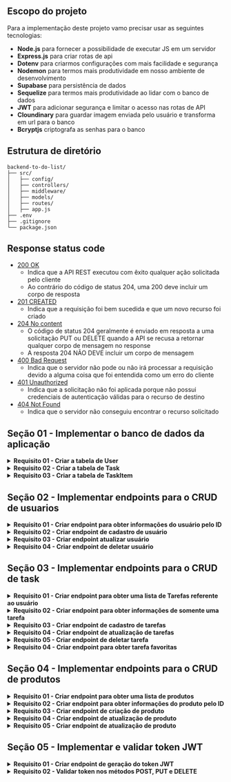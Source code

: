 ## Escopo do projeto

Para a implementação deste projeto vamo precisar usar as seguintes tecnologias:

- **Node.js** para fornecer a possibilidade de executar JS em um servidor
- **Express.js** para criar rotas de api
- **Dotenv** para criarmos configurações com mais facilidade e segurança
- **Nodemon** para termos mais produtividade em nosso ambiente de desenvolvimento
- **Supabase** para persistência de dados
- **Sequelize** para termos mais produtividade ao lidar com o banco de dados 
- **JWT** para adicionar segurança e limitar o acesso nas rotas de API
- **Cloundinary** para guardar imagem enviada pelo usuário e transforma em url para o banco
- **Bcryptjs** criptografa as senhas para o banco

## Estrutura de diretório
```
backend-to-do-list/
├── src/
│   ├── config/
│   ├── controllers/
│   ├── middleware/
│   ├── models/
│   ├── routes/
│   ├── app.js
├── .env
├── .gitignore
└── package.json
```

## Response status code
- [200 OK](https://developer.mozilla.org/pt-BR/docs/Web/HTTP/Status/200)
  - Indica que a API REST executou com êxito qualquer ação solicitada pelo cliente
  - Ao contrário do código de status 204, uma   200 deve incluir um corpo de resposta
- [201 CREATED](https://developer.mozilla.org/pt-BR/docs/Web/HTTP/Status/201)
  - Indica que a requisição foi bem sucedida e que um novo recurso foi criado
- [204 No content](https://developer.mozilla.org/pt-BR/docs/Web/HTTP/Status/204)
  - O código de status 204 geralmente é enviado em resposta a uma solicitação PUT ou DELETE quando a API se recusa a retornar qualquer corpo de mensagem no response
  - A resposta 204 NÃO DEVE incluir um corpo de mensagem
- [400 Bad Request](https://developer.mozilla.org/pt-BR/docs/Web/HTTP/Status/400)
  - Indica que o servidor não pode ou não irá processar a requisição devido a alguma coisa que foi entendida como um erro do cliente
- [401 Unauthorized](https://developer.mozilla.org/pt-BR/docs/Web/HTTP/Status/401)
  - Indica que a solicitação não foi aplicada porque não possui credenciais de autenticação válidas para o recurso de destino
- [404 Not Found](https://developer.mozilla.org/pt-BR/docs/Web/HTTP/Status/404)
  - Indica que o servidor não conseguiu encontrar o recurso solicitado


## Seção 01 - Implementar o banco de dados da aplicação

<details>
  <summary><strong>Requisito 01 - Criar a tabela de User</strong></summary><br>

O objetivo deste requisito é criar a tabela de usuários no banco de dados utilizando o Sequelize ORM. A tabela deve conter as colunas a seguir:

- **id**: Coluna do tipo INTEGER que representa a chave primária da tabela. Seu valor deve ser incrementado automaticamente pelo banco de dados
- **firstName**: Coluna do tipo STRING e de preenchimento obrigatório que armazena o primeiro nome do usuário
- **lastName**: Coluna do tipo STRING e de preenchimento obrigatório que armazena o sobrenome do usuário.
- **email**: Coluna do tipo STRING e de preenchimento obrigatório que armazena o endereço de email do usuário
- **password**: Coluna do tipo STRING e de preenchimento obrigatório que armazena a senha do usuário. O valor a ser armazenado deve ser o hash da senha gerado pelo pacote bcrypt.
- **profilePic**: Coluna do tipo String e de preenchimento opcional.

> Use a configuração `timestamps: true` do sequelize para gerar as colunas **created_at** e **updated_at**

</details>

<details>
  <summary><strong>Requisito 02 - Criar a tabela de Task</strong></summary><br>

O objetivo deste requisito é criar a tabela de Tarefas no banco de dados utilizando o Sequelize ORM. A tabela deve conter as colunas a seguir:

- **id**: Coluna do tipo INTEGER que representa a chave primária da tabela. Seu valor deve ser incrementado automaticamente pelo banco de dados
- **userId**: Coluna do tipo INTEGER que representa a chave estrangeira da tabela User. Referencia ao id do usuário
- **title**: Coluna do tipo STRING e de preenchimento obrigatório que armazena o nome da tarefa.
- **description**: Coluna do tipo STRING, e de preenchimento obrigatório que armazena a descrição da tarefa.
- **favorite**: Coluna do tipo BOOLEAN e de preenchimento opcional que define se a tarefa é favorita. Valor padrão deve ser False.
- **progress**: Coluna do tipo FLOAT e de preenchimento opcional que define o progresso da tarefa. Valor padrão deve ser 0.
- **finishDate**: Coluna do tipo DATE e de preenchimento opcional que define a data que a tafera foi finalizada.

> Use a configuração `timestamps: true` do sequelize para gerar as colunas **created_at** e **updated_at**

</details>

<details>
  <summary><strong>Requisito 03 - Criar a tabela de TaskItem</strong></summary><br>

O objetivo deste requisito é criar a tabela de itens dentro da tabela de tarefas no banco de dados utilizando o Sequelize ORM. A tabela deve conter as colunas a seguir:

- **id**: Coluna do tipo INTEGER que representa a chave primária da tabela. Seu valor deve ser incrementado automaticamente pelo banco de dados
- **status**: Coluna do tipo BOOLEAN e de preenchimento opcional que define se o item foi concluido(true) ou não(false). Valor padrão deve ser False.
- **title**: Coluna do tipo STRING e de preenchimento obrigatório que armazena o titulo do item.
- **taskId**: Coluna do tipo INTEGER que representa a chave estrangeira da tabela Task. Referencia ao id de task.

> Use a configuração `timestamps: true` do sequelize para gerar as colunas **created_at** e **updated_at**

</details>

## Seção 02 - Implementar endpoints para o CRUD de usuarios

<details>
  <summary><strong>Requisito 01 - Criar endpoint para obter informações do usuário pelo ID</strong></summary><br>
  
- GET /v1/user/:id

**Response body**
```json
{
	"id": 1,
	"firstName": "a",
	"lastName": "b",
	"email": "ab@gmail.com",
	"password": "$2a$10$mAgzk3Vd1Ucz50HzUEmTJu0UQOk.nLSmIh/LRBc010nmLmIKw8I92",
	"profilePic": "https://res.cloudinary.com/dajvgprkmf.jpg",
	"updatedAt": "2024-09-10T03:54:55.811Z",
	"createdAt": "2024-09-10T03:54:55.811Z"
}
```

**Response Status Code**
- 200 OK - Deve ser retornado quando a requisição foi bem sucedida
- 404 Not Found - Deve ser retornado quando o recurso solicitado não existe
</details>


<details>
  <summary><strong>Requisito 02 - Criar endpoint de cadastro de usuário</strong></summary><br>
  
- POST /v1/user

**Headers**
- Content-type: application/json

**Payload**

```json
{
	"firstName": "asd",
	"lastName": "asd",
	"email": "a@gmail.com",
	"password": "123456",
	"profilePic": "url da imagem",
}
```

**Response Status Code**
- 201 Created - Deve ser retornado quando o cadastro for bem sucedido
- 400 Bad Request - Deve ser retornado quando a os dados da requisição estiverem incorretos
</details>


<details>
  <summary><strong>Requisito 03 - Criar endpoint atualizar usuário</strong></summary><br>

  - PUT /v1/user/:id

**Headers**
- Content-type: application/json

**Payload**
```json
{
	"firstName": "dc",
	"lastName": "cd",
	"email": "g@gmail.com",
	"password": "12",
	"profilePic": "https://res.cloudinary.com/dajvgprso/image/upload/v1725940495/profile_pics/xikpyjcnwawbbelhokmf.jpg",
} 
```

**Response Status Code**
- 204 No Content - Deve ser retornado quando a requisição foi bem sucedida mas nenhum corpo deve ser retornado.
- 400 Bad Request - Deve ser retornado quando a os dados da requisição estiverem incorretos
- 401 Unauthorized - Deve ser retornado quando o token de autorização não for enviado ou estiver incorreto
- 404 Not Found - Deve ser retornado quando o recurso solicitado não existe
</details>


<details>
  <summary><strong>Requisito 04 - Criar endpoint de deletar usuário</strong></summary><br>

- DELETE /v1/user/:id

**Headers**
- Content-type: application/json

**Response Status Code**
- 204 No Content - Deve ser retornado quando a requisição foi bem sucedida mas nenhum corpo deve ser retornado.
- 401 Unauthorized - Deve ser retornado quando o token de autorização não for enviado ou estiver incorreto
- 404 Not Found - Deve ser retornado quando o recurso solicitado não existe

</details>

## Seção 03 - Implementar endpoints para o CRUD de task

<details>
  <summary><strong>Requisito 01 - Criar endpoint para obter uma lista de Tarefas referente ao usuário </strong></summary><br>

- GET /v1/task/all/:id

**Response body**
```json
[
	{
		"id": 2,
		"title": "Estudar",
		"description": "asdasdasd",
		"finishDate": "2024-12-31T00:00:00.000Z",
		"progress": 100,
		"userId": 3,
		"favorite": false,
		"createdAt": "2024-09-08T20:28:55.510Z",
		"updatedAt": "2024-09-09T18:07:32.386Z",
		"TaskItems": [
			{
				"id": 3,
				"title": "Assistir vídeo aula 1",
				"status": true,
				"taskId": 2,
				"createdAt": "2024-09-08T20:28:56.177Z",
				"updatedAt": "2024-09-08T20:28:56.177Z"
			},
			{
				"id": 4,
				"title": "Praticar exercícios",
				"status": true,
				"taskId": 2,
				"createdAt": "2024-09-08T20:28:56.177Z",
				"updatedAt": "2024-09-09T04:48:33.922Z"
			}
		]
	},
  {
		"id": 3,
		"title": "Programar",
		"description": "aaaaaaaaaaaaaaaaaaaaaaaaaaaaaaaaaaaasdasd",
		"finishDate": "2024-12-31T00:00:00.000Z",
		"progress": 100,
		"userId": 3,
		"favorite": false,
		"createdAt": "2024-09-08T20:29:30.257Z",
		"updatedAt": "2024-09-09T18:07:32.185Z",
		"TaskItems": [
			{
				"id": 12,
				"title": "kotlin",
				"status": true,
				"taskId": 3,
				"createdAt": "2024-09-09T05:11:09.677Z",
				"updatedAt": "2024-09-09T05:11:09.677Z"
			},
			{
				"id": 5,
				"title": "java",
				"status": true,
				"taskId": 3,
				"createdAt": "2024-09-08T20:29:30.915Z",
				"updatedAt": "2024-09-09T05:12:36.251Z"
			},
			{
				"id": 6,
				"title": "python",
				"status": true,
				"taskId": 3,
				"createdAt": "2024-09-08T20:29:30.915Z",
				"updatedAt": "2024-09-09T05:12:44.721Z"
			}
		]
	},
 ]
```

**Response Status Code**
- 200 OK - Deve ser retornado quando a requisição foi bem sucedida
- 400 Bad Request - Deve ser retornado quando a os dados da requisição estiverem incorretos
</details>

<details>
  <summary><strong>Requisito 02 - Criar endpoint para obter informações de somente uma tarefa</strong></summary><br>

- GET /v1/task/:taskId

**Response body**
```json
{
	"id": 6,
	"title": "asdddddddd",
	"description": "dassssssssssssssssssssssss as dasdas  asdonaoisdn",
	"finishDate": null,
	"progress": 20,
	"userId": 3,
	"favorite": false,
	"createdAt": "2024-09-08T23:04:51.593Z",
	"updatedAt": "2024-09-09T18:07:32.096Z",
	"TaskItems": [
		{
			"id": 14,
			"title": "3",
			"status": false,
			"taskId": 6,
			"createdAt": "2024-09-09T05:30:54.898Z",
			"updatedAt": "2024-09-09T05:30:54.898Z"
		},
		{
			"id": 15,
			"title": "4",
			"status": false,
			"taskId": 6,
			"createdAt": "2024-09-09T05:30:55.044Z",
			"updatedAt": "2024-09-09T05:30:55.044Z"
		},
	]
} 
```

**Response Status Code**
- 200 OK - Deve ser retornado quando a requisição foi bem sucedida
- 404 Not Found - Deve ser retornado quando o recurso solicitado não existe
</details>


<details>
  <summary><strong>Requisito 03 - Criar endpoint de cadastro de tarefas</strong></summary><br>

- POST /v1/task

**Headers**
- Content-type: application/json

**Payload**

```json
{
  "title": "ar",
  "description": "aaaaaaaaaaaaaasdasd",
  "userId": 3,
  "taskItems": [
    {
      "title": "java"
    },
    {
      "title": "python"
    }
  ]
}

```

**Response Status Code**
- 201 Created - Deve ser retornado quando o cadastro for bem sucedido
- 400 Bad Request - Deve ser retornado quando a os dados da requisição estiverem incorretos
- 401 Unauthorized - Deve ser retornado quando o token de autorização não for enviado ou estiver incorreto
</details>

<details>
  <summary><strong>Requisito 04 - Criar endpoint de atualização de tarefas</strong></summary><br>

- PUT /v1/task/:id

**Headers**
- Content-type: application/json

**Payload**
```json
 {
		"title": "ar",
		"description": "aaaaaaaaaaaaaasdasd",
		"finishDate": "2024-12-31T00:00:00.000Z",
		"progress": 20,
		"favorite": false,
    "taskItems": [
        {
          "title": "java"
        },]
	}
```

**Response Status Code**
- 204 No Content - Deve ser retornado quando a requisição foi bem sucedida mas nenhum corpo deve ser retornado.
- 400 Bad Request - Deve ser retornado quando a os dados da requisição estiverem incorretos
- 401 Unauthorized - Deve ser retornado quando o token de autorização não for enviado ou estiver incorreto
- 404 Not Found - Deve ser retornado quando o recurso solicitado não existe
</details>

<details>
  <summary><strong>Requisito 05 - Criar endpoint de deletar tarefa</strong></summary><br>

- DELETE /v1/task/:id

**Headers**
- Content-type: application/json

**Response Status Code**
- 204 No Content - Deve ser retornado quando a requisição foi bem sucedida mas nenhum corpo deve ser retornado.
- 401 Unauthorized - Deve ser retornado quando o token de autorização não for enviado ou estiver incorreto
- 404 Not Found - Deve ser retornado quando o recurso solicitado não existe
</details>

<details>
  <summary><strong>Requisito 04 - Criar endpoint para obter tarefa favoritas</strong></summary><br>

- GET /v1/task/favorite/:userId

**Response body**
```json
{
	"id": 6,
	"title": "asdddddddd",
	"description": "dassssssssssssssssssssssss as dasdas  asdonaoisdn",
	"finishDate": null,
	"progress": 20,
	"userId": 3,
	"favorite": true,
	"createdAt": "2024-09-08T23:04:51.593Z",
	"updatedAt": "2024-09-09T18:07:32.096Z",
	"TaskItems": [
		{
			"id": 14,
			"title": "3",
			"status": false,
			"taskId": 6,
			"createdAt": "2024-09-09T05:30:54.898Z",
			"updatedAt": "2024-09-09T05:30:54.898Z"
		},
		{
			"id": 15,
			"title": "4",
			"status": false,
			"taskId": 6,
			"createdAt": "2024-09-09T05:30:55.044Z",
			"updatedAt": "2024-09-09T05:30:55.044Z"
		},
	]
} 
```

**Response Status Code**
- 200 OK - Deve ser retornado quando a requisição foi bem sucedida
- 404 Not Found - Deve ser retornado quando o recurso solicitado não existe
</details>

## Seção 04 - Implementar endpoints para o CRUD de produtos

<details>
  <summary><strong>Requisito 01 - Criar endpoint para obter uma lista de produtos</strong></summary><br>

- GET /v1/product/search

**Query params**
  - `limit=30`
    - Query string para definir o limit de itens por página
    - Use `-1` como valor para buscar todos os itens
    - Padrão: 12
  - `page=2`
    - Query string para definir a paginação dos dados retornados
    - Quando `limit` receber `-1` a opção de `page` não tem nenhum efeito no resultado da busca e pode ser omitida da query string
    - Padrão: 1
  - `fields=name,images,price`
    - Query string para limitar quais campos serão retornados
  - `match=Tênis`
    - Query string usada para filtrar o resultado de produtos por um termo que combine com o nome ou descrição do produto
  - `category_ids=15,24`
    - Query string usada para filtrar o resultado de produtos pelo ID das categorias
  - `price-range=100-200`
    - Query string para filtrar o resultado de produtos por uma determinada "janela" de preços 
  - `option[45]=GG,PP`
    - Query string para filtrar o resultado de produtos pelo valor das opções disponíveis

**Response body**
```json
{
  "data": [
    {
      "id": 1,
      "enabled": true,
      "name": "Produto 01",
      "slug": "produto-01",
      "stock": 10,
      "description": "Descrição do produto 01",
      "price": 119.90,
      "price_with_discount": 99.90,
      "category_ids": [1, 15, 24, 68],
      "images": [
        {
          "id": 1,
          "content": "https://store.com/media/product-01/image-01.png"
        },
        {
          "id": 2,
          "content": "https://store.com/media/product-01/image-02.png"
        },
        {
          "id": 3,
          "content": "https://store.com/media/product-01/image-02.jpg"
        }
      ],
      "options": [
        { 
          "id": 1
          ... 
        },
        { 
          "id": 2
          ... 
        }
      ]
    }
  ],
  "total": 120,
  "limit": 12,
  "page": 1,
}  
```
**Response Status Code**
- 200 OK - Deve ser retornado quando a requisição foi bem sucedida
- 400 Bad Request - Deve ser retornado quando a os dados da requisição estiverem incorretos
</details>

<details>
  <summary><strong>Requisito 02 - Criar endpoint para obter informações do produto pelo ID</strong></summary><br>

- GET /v1/product/:id

**Response body**
```json
{
  "id": 1,
  "enabled": true,
  "name": "Produto 01",
  "slug": "product-01",
  "stock": 10,
  "description": "Descrição do produto 01",
  "price": 119.90,
  "price_with_discount": 99.90,
  "category_ids": [1, 15, 24, 68],
  "images": [
    {
      "id": 1,
      "content": "https://store.com/media/product-01/image-01.png"
    },
    {
      "id": 2,
      "content": "https://store.com/media/product-01/image-02.png"
    },
    {
      "id": 3,
      "content": "https://store.com/media/product-01/image-02.jpg"
    }
  ],
  "options": [
    { 
      "id": 1
      ... 
    },
    { 
      "id": 2
      ... 
    }
  ]
}  
```

**Response Status Code**
- 200 OK - Deve ser retornado quando a requisição foi bem sucedida
- 404 Not Found - Deve ser retornado quando o recurso solicitado não existe
</details>

<details>
  <summary><strong>Requisito 03 - Criar endpoint de criação de produto</strong></summary><br>

- POST /v1/product

**Headers**
- Content-type: application/json

**Payload**

```json
  {
    "enabled": true,
    "name": "Produto 01",
    "slug": "produto-01",
    "stock": 10,
    "description": "Descrição do produto 01",
    "price": 119.90,
    "price_with_discount": 99.90,
    "category_ids": [1, 15, 24, 68],
    "images": [ 
      {
        "type": "image/png",
        "content": "base64 da imagem 1" 
      },
      {
        "type": "image/png",
        "content": "base64 da imagem 2" 
      },
      {
        "type": "image/jpg",
        "content": "base64 da imagem 3" 
      }
    ],
    "options": [
      {
        "title": "Cor",
        "shape": "square",
        "radius": "4px",
        "type": "text",
        "value": ["PP", "GG", "M"]
      },
      {
        "title": "Tamanho",
        "shape": "circle",
        "type": "color",
        "values": ["#000", "#333"]
      }
    ]
  }
  ```

**Response Status Code**
- 201 Created - Deve ser retornado quando o cadastro for bem sucedido
- 400 Bad Request - Deve ser retornado quando a os dados da requisição estiverem incorretos
- 401 Unauthorized - Deve ser retornado quando o token de autorização não for enviado ou estiver incorreto
</details>

<details>
  <summary><strong>Requisito 04 - Criar endpoint de atualização de produto</strong></summary><br>

- PUT /v1/product/:id

**Headers**
- Content-type: application/json

**Payload**

```json
  {
    "enabled": true,
    "name": "Produto 01 atualizado",
    "slug": "produto-01-atualizado",
    "stock": 20,
    "description": "Descrição do produto 01 atualizado",
    "price": 49.9,
    "price_with_discount": 0,
    "category_ids": [1, 15, 24, 68],
    "images": [ 
      {
        "type": "image/png",
        "content": "base64 da imagem 1" 
      },
      {
        "id": 2,
        "deleted": true
      },
      {
        "id": 3,
        "content": "base64 da imagem 3" 
      },
      {
        "id": 1,
        "content": "https://store.com/media/product-01/image-01.jpg"
      }
    ],
    "options": [
      {
        "id": 1,
        "deleted": true,
      }
      {
        "id": 2,
        "radius": "10px",
        "value": ["42/43", "44/45"]
      },
      {
        "title": "Tipo",
        "shape": "square",
        "type": "text",
        "values": ["100% algodão", "65% algodão"]
      }
    ]
  }
  ```

**Response Status Code**
- 204 No Content - Deve ser retornado quando a requisição foi bem sucedida mas nenhum corpo deve ser retornado.
- 400 Bad Request - Deve ser retornado quando a os dados da requisição estiverem incorretos
- 401 Unauthorized - Deve ser retornado quando o token de autorização não for enviado ou estiver incorreto
- 404 Not Found - Deve ser retornado quando o recurso solicitado não existe
</details>


<details>
  <summary><strong>Requisito 05 - Criar endpoint de atualização de produto</strong></summary><br>

- DELETE /v1/product/:id

**Headers**
- Content-type: application/json

**Response Status Code**
- 204 No Content - Deve ser retornado quando a requisição foi bem sucedida mas nenhum corpo deve ser retornado.
- 401 Unauthorized - Deve ser retornado quando o token de autorização não for enviado ou estiver incorreto
- 404 Not Found - Deve ser retornado quando o recurso solicitado não existe
</details>


## Seção 05 - Implementar e validar token JWT
<details>
  <summary><strong>Requisito 01 - Criar endpoint de geração do token JWT</strong></summary><br>

- POST /v1/user/token

**Headers**
- Content-type: application/json

**Payload**

```json
{
  "email": "user@mail.com",
  "password": "123@123",
}  
```

**Response body**
```json
{
  "token": "<JWT>",
}  
```

**Response Status Code**
- 200 OK - Deve ser retornado quando a requisição foi bem sucedida
- 400 Bad Request - Deve ser retornado quando a os dados da requisição estiverem incorretos
</details>

<details>
  <summary><strong>Requisito 02 - Validar token nos métodos POST, PUT e DELETE</strong></summary><br>

  Todos os endpoints POST, PUT e DELETE devem conter o cabeçalho `Authorization: Bearer <jwt>`, caso contrario a requisição
  deve ser rejeitada com o status code **400 Bad Request**
<details>
